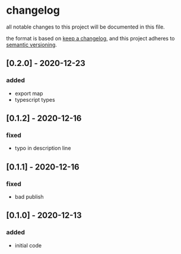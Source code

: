 # changelog

all notable changes to this project will be documented in this file.

the format is based on [keep a changelog](https://keepachangelog.com/en/1.0.0/),
and this project adheres to [semantic versioning](https://semver.org/spec/v2.0.0.html).

## [0.2.0] - 2020-12-23

### added

- export map
- typescript types

## [0.1.2] - 2020-12-16

### fixed

- typo in description line

## [0.1.1] - 2020-12-16

### fixed

- bad publish

## [0.1.0] - 2020-12-13

### added

- initial code
